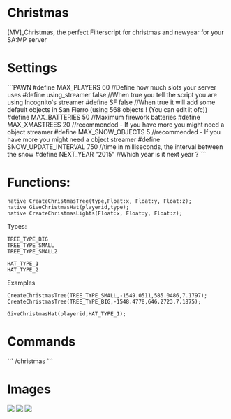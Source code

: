Christmas
=========

[MV]_Christmas, the perfect Filterscript for christmas and newyear for your SA:MP server

<h1>Settings</h1>
```PAWN
#define MAX_PLAYERS             60      //Define how much slots your server uses
#define using_streamer          false   //When true you tell the script you are using Incognito's streamer
#define SF						false   //When true it will add some default objects in San Fierro (using 568 objects ! (You can edit it ofc))
#define MAX_BATTERIES       	50      //Maximum firework batteries
#define MAX_XMASTREES			20 	    //recommended - If you have more you might need a object streamer
#define MAX_SNOW_OBJECTS   		5 	    //recommended - If you have more you might need a object streamer
#define SNOW_UPDATE_INTERVAL	750     //time in milliseconds, the interval between the snow
#define NEXT_YEAR          		"2015"  //Which year is it next year ?
```


<h1>Functions:</h1>

```PAWN
native CreateChristmasTree(type,Float:x, Float:y, Float:z);
native GiveChristmasHat(playerid,type);
native CreateChristmasLights(Float:x, Float:y, Float:z);
```

Types:
```
TREE_TYPE_BIG
TREE_TYPE_SMALL
TREE_TYPE_SMALL2

HAT_TYPE_1
HAT_TYPE_2
```

Examples
```PAWN
CreateChristmasTree(TREE_TYPE_SMALL,-1549.0511,585.0486,7.1797);
CreateChristmasTree(TREE_TYPE_BIG,-1548.4778,646.2723,7.1875);

GiveChristmasHat(playerid,HAT_TYPE_1);
```

<h1>Commands</h1>
```
/christmas
```

<h1>Images</h1>
<img src="http://exp-gaming.net/images/mv_christmas.png" />
<img src="http://exp-gaming.net/images/mv_christmas2.png" />
<img src="http://exp-gaming.net/images/mv_christmas3.png" />
